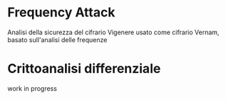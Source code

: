 # Frequency Attack
Analisi della sicurezza del cifrario Vigenere usato come cifrario Vernam, basato sull'analisi delle frequenze

# Crittoanalisi differenziale
work in progress
